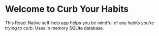 # Welcome to Curb Your Habits
This React Native self-help app helps you be mindful of any habits you're trying to curb. Uses in memory SQLite database.
